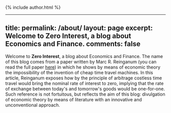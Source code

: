  {% include author.html %}

---
title: 
permalink: /about/
layout: page
excerpt: Welcome to Zero Interest, a blog about Economics and Finance.
comments: false
---

Welcome to **Zero Interest**, a blog about Economics and Finance. The name of this blog comes from a paper written by Marc R. Reinganum (you can read the full paper [here](https://jpm.pm-research.com/content/13/1/10)) in which he shows by means of economic theory the impossibility of the invention of cheap time travel machines. In this article, Reinganum exposes how by the principle of arbitrage costless time travel would bring the nominal rate of interest to zero, implying that the rate of exchange between today's and tomorrow's goods would be one-for-one.
Such reference is not fortuitous, but reflects the aim of this blog: divulgation of economic theory by means of literature with an innovative and unconventional approach.

